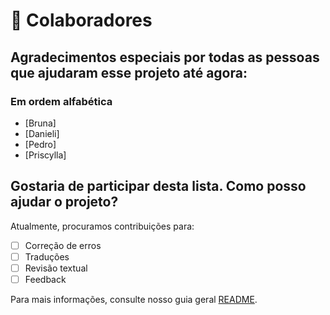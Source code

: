 # 🤝 Colaboradores

## Agradecimentos especiais por todas as pessoas que ajudaram esse projeto até agora:

### Em ordem alfabética

* [Bruna]<!--(https://github.com/PERFIL)-->
* [Danieli]<!--(https://github.com/PERFIL) -->
* [Pedro]<!--(https://github.com/PERFIL) -->
* [Priscylla]<!--(https://github.com/PERFIL) -->

## Gostaria de participar desta lista. Como posso ajudar o projeto?

Atualmente, procuramos contribuições para:

- [ ] Correção de erros
- [ ] Traduções
- [ ] Revisão textual
- [ ] Feedback

Para mais informações, consulte nosso guia geral [README](README.md).
